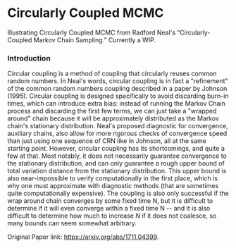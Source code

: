 # Circularly Coupled MCMC
Illustrating Circularly Coupled MCMC from Radford Neal's “Circularly-Coupled Markov Chain Sampling.” Currently a WIP.


### Introduction
Circular coupling is a method of coupling that circularly reuses common random numbers. In Neal's words, circular coupling is in fact a "refinement" of the common random numbers coupling described in a paper by Johnson (1995). Circular coupling is designed specifically to avoid discarding burn-in times, which can introduce extra bias: instead of running the Markov Chain process and discarding the first few terms, we can just take a "wrapped around" chain because it will be approximately distributed as the Markov chain's stationary distribution. Neal's proposed diagnostic for convergence, auxiliary chains, also allow for more rigorous checks of convergence speed than just using one sequence of CRN like in Johnson, all at the same starting point. However, circular coupling has its shortcomings, and quite a few at that. Most notably, it does not necessarily guarantee convergence to the stationary distribution, and can only guarantee a rough upper bound of total variation distance from the stationary distribution. This upper bound is also near-impossible to verify computationally in the first place, which is why one must approximate with diagnostic methods (that are sometimes quite computationally expensive). The coupling is also only successful if the wrap around chain converges by some fixed time N, but it is difficult to determine if it will even converge within a fixed time N -- and it is also difficult to determine how much to increase $N$ if it does not coalesce, so many bounds can seem somewhat arbitrary.


Original Paper link: https://arxiv.org/abs/1711.04399. 
